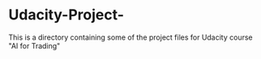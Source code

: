 # Udacity-Project-
This is a directory containing some of the project files for Udacity course "AI for Trading"
